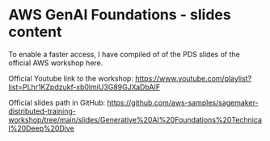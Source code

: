 # AWS GenAI Foundations - slides content

To enable a faster access, I have compiled of of the PDS slides of the official AWS workshop here.

Official Youtube link to the workshop: https://www.youtube.com/playlist?list=PLhr1KZpdzukf-xb0lmiU3G89GJXaDbAIF

Official slides path in GitHub: https://github.com/aws-samples/sagemaker-distributed-training-workshop/tree/main/slides/Generative%20AI%20Foundations%20Technical%20Deep%20Dive
